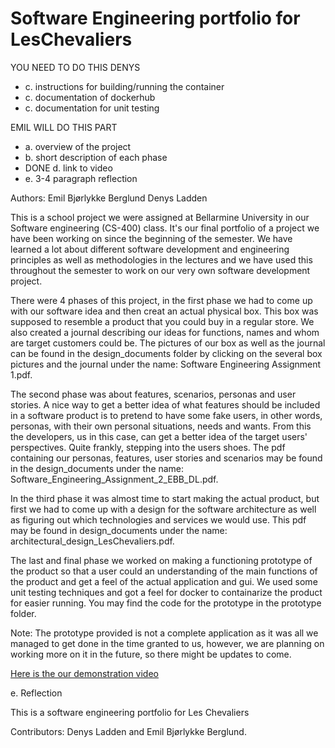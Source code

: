 # Software Engineering portfolio for LesChevaliers


YOU NEED TO DO THIS DENYS
- c. instructions for building/running the container
- c. documentation of dockerhub
- c. documentation for unit testing

EMIL WILL DO THIS PART
- a. overview of the project
- b. short description of each phase
- DONE d. link to video
- e. 3-4 paragraph reflection



Authors:
Emil Bjørlykke Berglund
Denys Ladden

This is a school project we were assigned at Bellarmine University in our Software engineering (CS-400) class. It's our final portfolio of a project we have been working on since the beginning of the semester. We have learned a lot about different software development and engineering principles as well as methodologies in the lectures and we have used this throughout the semester to work on our very own software development project.

There were 4 phases of this project, in the first phase we had to come up with our software idea and then creat an actual physical box. This box was supposed to resemble a product that you could buy in a regular store. We also created a journal describing our ideas for functions, names and whom are target customers could be. The pictures of our box as well as the journal can be found in the design_documents folder by clicking on the several box pictures and the journal under the name: Software Engineering Assignment 1.pdf.

The second phase was about features, scenarios, personas and user stories. A nice way to get a better idea of what features should be included in a software product is to pretend to have some fake users, in other words, personas, with their own personal situations, needs and wants. From this the developers, us in this case, can get a better idea of the target users' perspectives. Quite frankly, stepping into the users shoes. The pdf containing our personas, features, user stories and scenarios may be found in the design_documents under the name: Software_Engineering_Assignment_2_EBB_DL.pdf.

In the third phase it was almost time to start making the actual product, but first we had to come up with a design for the software architecture as well as figuring out which technologies and services we would use. This pdf may be found in design_documents under the name: architectural_design_LesChevaliers.pdf.

The last and final phase we worked on making a functioning prototype of the product so that a user could an understanding of the main functions of the product and get a feel of the actual application and gui. We used some unit testing techniques and got a feel for docker to containarize the product for easier running. You may find the code for the prototype in the prototype folder.

Note: The prototype provided is not a complete application as it was all we managed to get done in the time granted to us, however, we are planning on working more on it in the future, so there might be updates to come.



[Here is the our demonstration video](https://video.bellarmine.edu/media/Kaffi-video/1_6le1czmp/232612703) <br />


e. Reflection


This is a software engineering portfolio for Les Chevaliers

Contributors: Denys Ladden and Emil Bjørlykke Berglund.
